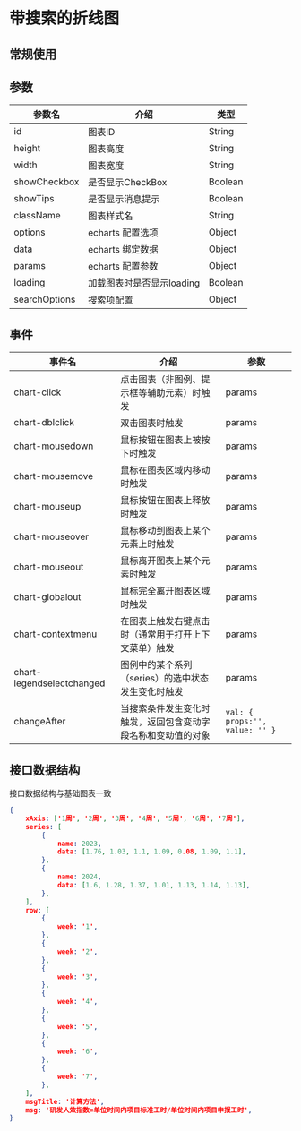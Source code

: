 # 带搜索的折线图

## 常规使用

<vEcharts-demo
    demo-height="300px"
    source-code="common-charts:::LineSearch/LineSearch-demo"
/>

## 参数

| 参数名        | 介绍                      | 类型    |
| ------------- | ------------------------- | ------- |
| id            | 图表ID                    | String  |
| height        | 图表高度                  | String  |
| width         | 图表宽度                  | String  |
| showCheckbox  | 是否显示CheckBox          | Boolean |
| showTips      | 是否显示消息提示          | Boolean |
| className     | 图表样式名                | String  |
| options       | echarts 配置选项          | Object  |
| data          | echarts 绑定数据          | Object  |
| params        | echarts 配置参数          | Object  |
| loading       | 加载图表时是否显示loading | Boolean |
| searchOptions | 搜索项配置                | Object  |

## 事件

| 事件名                    | 介绍                                                         | 参数                           |
| ------------------------- | ------------------------------------------------------------ | ------------------------------ |
| chart-click               | 点击图表（非图例、提示框等辅助元素）时触发                   | params                         |
| chart-dblclick            | 双击图表时触发                                               | params                         |
| chart-mousedown           | 鼠标按钮在图表上被按下时触发                                 | params                         |
| chart-mousemove           | 鼠标在图表区域内移动时触发                                   | params                         |
| chart-mouseup             | 鼠标按钮在图表上释放时触发                                   | params                         |
| chart-mouseover           | 鼠标移动到图表上某个元素上时触发                             | params                         |
| chart-mouseout            | 鼠标离开图表上某个元素时触发                                 | params                         |
| chart-globalout           | 鼠标完全离开图表区域时触发                                   | params                         |
| chart-contextmenu         | 在图表上触发右键点击时（通常用于打开上下文菜单）触发         | params                         |
| chart-legendselectchanged | 图例中的某个系列（series）的选中状态发生变化时触发           | params                         |
| changeAfter               | 当搜索条件发生变化时触发，返回包含变动字段名称和变动值的对象 | `val: { props:'', value: '' }` |

## 接口数据结构

接口数据结构与基础图表一致
```json
{
    xAxis: ['1周', '2周', '3周', '4周', '5周', '6周', '7周'],
    series: [
        {
            name: 2023,
            data: [1.76, 1.03, 1.1, 1.09, 0.08, 1.09, 1.1],
        },
        {
            name: 2024,
            data: [1.6, 1.28, 1.37, 1.01, 1.13, 1.14, 1.13],
        },
    ],
    row: [
        {
            week: '1',
        },
        {
            week: '2',
        },
        {
            week: '3',
        },
        {
            week: '4',
        },
        {
            week: '5',
        },
        {
            week: '6',
        },
        {
            week: '7',
        },
    ],
    msgTitle: '计算方法',
    msg: '研发人效指数=单位时间内项目标准工时/单位时间内项目申报工时',
}
```

